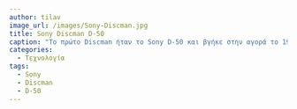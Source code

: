 ```yaml
---
author: tilav
image_url: /images/Sony-Discman.jpg
title: Sony Discman D-50
caption: "To πρώτο Discman ήταν το Sony D-50 και βγήκε στην αγορά το 1984 για να αντικαταστήσει το Walkman. To Discman ήταν CD player και χρησιμοποιούσε την τότε, νέα τεχνολογία του λέιζερ ημιαγωγών που σκάναρε το CD για να παραχθεί ήχος. Ο χρήστης αλληλεπιδρούσε με τη συσκευή μέσω των κουμπιών: ON/OFF, VOLUME, LCD οθόνη που εμφάνιζε τις ενδείξεις TRACK και TIME, START/PAUSE, REWIND και STOP."
categories:
  - Τεχνολογία
tags:
  - Sony
  - Discman
  - D-50
---
```

